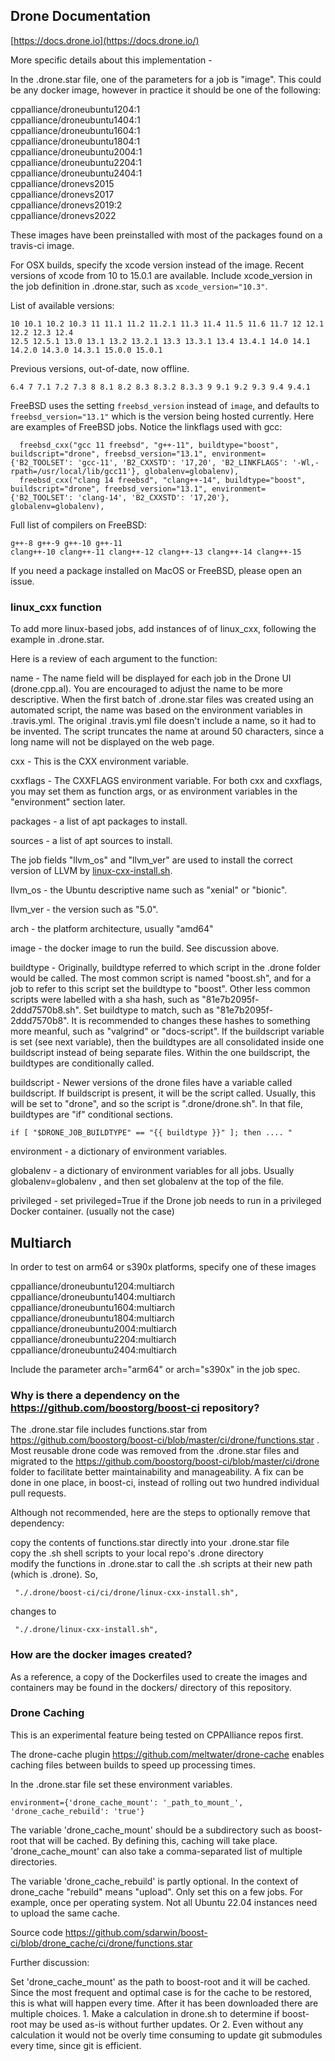 
## Drone Documentation

[https://docs.drone.io](https://docs.drone.io/)

More specific details about this implementation -

In the .drone.star file, one of the parameters for a job is "image".  This could be any docker image, however in practice it should be one of the following:  
  
cppalliance/droneubuntu1204:1  
cppalliance/droneubuntu1404:1  
cppalliance/droneubuntu1604:1  
cppalliance/droneubuntu1804:1  
cppalliance/droneubuntu2004:1  
cppalliance/droneubuntu2204:1  
cppalliance/droneubuntu2404:1  
cppalliance/dronevs2015  
cppalliance/dronevs2017  
cppalliance/dronevs2019:2  
cppalliance/dronevs2022
  
These images have been preinstalled with most of the packages found on a travis-ci image.  

For OSX builds, specify the xcode version instead of the image. Recent versions of xcode from 10 to 15.0.1 are available. Include xcode_version in the job definition in .drone.star, such as `xcode_version="10.3"`.  

List of available versions:

```
10 10.1 10.2 10.3 11 11.1 11.2 11.2.1 11.3 11.4 11.5 11.6 11.7 12 12.1 12.2 12.3 12.4
12.5 12.5.1 13.0 13.1 13.2 13.2.1 13.3 13.3.1 13.4 13.4.1 14.0 14.1
14.2.0 14.3.0 14.3.1 15.0.0 15.0.1
```

Previous versions, out-of-date, now offline.
```
6.4 7 7.1 7.2 7.3 8 8.1 8.2 8.3 8.3.2 8.3.3 9 9.1 9.2 9.3 9.4 9.4.1
```

FreeBSD uses the setting `freebsd_version` instead of `image`, and defaults to `freebsd_version="13.1"` which is the version being hosted currently. Here are examples of FreeBSD jobs. Notice the linkflags used with gcc:  

```
  freebsd_cxx("gcc 11 freebsd", "g++-11", buildtype="boost", buildscript="drone", freebsd_version="13.1", environment={'B2_TOOLSET': 'gcc-11', 'B2_CXXSTD': '17,20', 'B2_LINKFLAGS': '-Wl,-rpath=/usr/local/lib/gcc11'}, globalenv=globalenv),
  freebsd_cxx("clang 14 freebsd", "clang++-14", buildtype="boost", buildscript="drone", freebsd_version="13.1", environment={'B2_TOOLSET': 'clang-14', 'B2_CXXSTD': '17,20'}, globalenv=globalenv),
```

Full list of compilers on FreeBSD:  
```
g++-8 g++-9 g++-10 g++-11  
clang++-10 clang++-11 clang++-12 clang++-13 clang++-14 clang++-15  
```

If you need a package installed on MacOS or FreeBSD, please open an issue.  

### linux_cxx function

To add more linux-based jobs, add instances of of linux_cxx, following the example in .drone.star. 

Here is a review of each argument to the function:

name - The name field will be displayed for each job in the Drone UI (drone.cpp.al). You are encouraged to adjust the name to be more descriptive. When the first batch of .drone.star files was created using an automated script, the name was based on the environment variables in .travis.yml. The original .travis.yml file doesn't include a name, so it had to be invented. The script truncates the name at around 50 characters, since a long name will not be displayed on the web page.

cxx - This is the CXX environment variable.

cxxflags - The CXXFLAGS environment variable. For both cxx and cxxflags, you may set them as function args, or as environment variables in the "environment" section later.  

packages - a list of apt packages to install.

sources - a list of apt sources to install.

The job fields "llvm_os" and "llvm_ver" are used to install the correct version of LLVM by [linux-cxx-install.sh](https://github.com/boostorg/boost-ci/blob/master/ci/drone/linux-cxx-install.sh).  

llvm_os - the Ubuntu descriptive name such as "xenial" or "bionic".  

llvm_ver - the version such as "5.0".  

arch - the platform architecture, usually "amd64"

image - the docker image to run the build. See discussion above. 

buildtype - Originally, buildtype referred to which script in the .drone folder would be called. The most common script is named "boost.sh", and for a job to refer to this script set the buildtype to "boost". Other less common scripts were labelled with a sha hash, such as "81e7b2095f-2ddd7570b8.sh". Set buildtype to match, such as "81e7b2095f-2ddd7570b8". It is recommended to changes these hashes to something more meanful, such as "valgrind" or "docs-script".  If the buildscript variable is set (see next variable), then the buildtypes are all consolidated inside one buildscript instead of being separate files. Within the one buildscript, the buildtypes are conditionally called.  

buildscript - Newer versions of the drone files have a variable called buildscript. If buildscript is present, it will be the script called. Usually, this will be set to "drone", and so the script is ".drone/drone.sh". In that file, buildtypes are "if" conditional sections.  

```
if [ "$DRONE_JOB_BUILDTYPE" == "{{ buildtype }}" ]; then .... "
```

environment - a dictionary of environment variables.  

globalenv - a dictionary of environment variables for all jobs. Usually globalenv=globalenv , and then set globalenv at the top of the file.  

privileged - set privileged=True if the Drone job needs to run in a privileged Docker container. (usually not the case)  

## Multiarch

In order to test on arm64 or s390x platforms, specify one of these images  

cppalliance/droneubuntu1204:multiarch  
cppalliance/droneubuntu1404:multiarch  
cppalliance/droneubuntu1604:multiarch  
cppalliance/droneubuntu1804:multiarch  
cppalliance/droneubuntu2004:multiarch  
cppalliance/droneubuntu2204:multiarch  
cppalliance/droneubuntu2404:multiarch  

Include the parameter arch="arm64" or arch="s390x" in the job spec.

### Why is there a dependency on the https://github.com/boostorg/boost-ci repository?  

The .drone.star file includes functions.star from https://github.com/boostorg/boost-ci/blob/master/ci/drone/functions.star . Most reusable drone code was removed from the .drone.star files and migrated to the https://github.com/boostorg/boost-ci/blob/master/ci/drone folder to facilitate better maintainability and manageability.  A fix can be done in one place, in boost-ci, instead of rolling out two hundred individual pull requests.   

Although not recommended, here are the steps to optionally remove that dependency:  

copy the contents of functions.star directly into your .drone.star file  
copy the .sh shell scripts to your local repo's .drone directory  
modify the functions in .drone.star to call the .sh scripts at their new path (which is .drone). So,  
```
 "./.drone/boost-ci/ci/drone/linux-cxx-install.sh",
```
changes to  
```
 "./.drone/linux-cxx-install.sh",
```

### How are the docker images created?  

As a reference, a copy of the Dockerfiles used to create the images and containers may be found in the dockers/ directory of this repository.   

### Drone Caching  

This is an experimental feature being tested on CPPAlliance repos first.  

The drone-cache plugin https://github.com/meltwater/drone-cache enables caching files between builds to speed up processing times.  

In the .drone.star file set these environment variables.  

```
environment={'drone_cache_mount': '_path_to_mount_', 'drone_cache_rebuild': 'true'}
```

The variable 'drone_cache_mount' should be a subdirectory such as boost-root that will be cached. By defining this, caching will take place. 'drone_cache_mount' can also take a comma-separated list of multiple directories.   

The variable 'drone_cache_rebuild' is partly optional. In the context of drone_cache "rebuild" means "upload". Only set this on a few jobs. For example, once per operating system. Not all Ubuntu 22.04 instances need to upload the same cache.

Source code https://github.com/sdarwin/boost-ci/blob/drone_cache/ci/drone/functions.star

Further discussion:

Set 'drone_cache_mount' as the path to boost-root and it will be cached. Since the most frequent and optimal case is for the cache to be restored, this is what will happen every time. After it has been downloaded there are multiple choices. 1. Make a calculation in drone.sh to determine if boost-root may be used as-is without further updates. Or 2. Even without any calculation it would not be overly time consuming to update git submodules every time, since git is efficient.  

